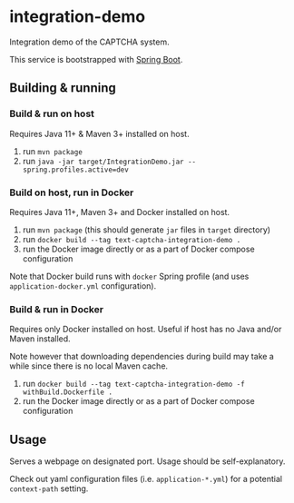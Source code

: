 # integration-demo

Integration demo of the CAPTCHA system.

This service is bootstrapped with [Spring Boot](https://spring.io/).

## Building & running

### Build & run on host

Requires Java 11+ & Maven 3+ installed on host.

1. run `mvn package`
2. run `java -jar target/IntegrationDemo.jar --spring.profiles.active=dev`

### Build on host, run in Docker

Requires Java 11+, Maven 3+ and Docker installed on host.

1. run `mvn package` (this should generate `jar` files in `target` directory)
2. run `docker build --tag text-captcha-integration-demo .`
3. run the Docker image directly or as a part of Docker compose configuration

Note that Docker build runs with `docker` Spring profile (and uses `application-docker.yml` configuration).

### Build & run in Docker

Requires only Docker installed on host. Useful if host has no Java and/or Maven installed.

Note however that downloading dependencies during build may take a while since there is no local Maven cache.

1. run `docker build --tag text-captcha-integration-demo -f withBuild.Dockerfile .`
2. run the Docker image directly or as a part of Docker compose configuration

## Usage

Serves a webpage on designated port. Usage should be self-explanatory.

Check out yaml configuration files (i.e. `application-*.yml`) for a potential `context-path` setting.